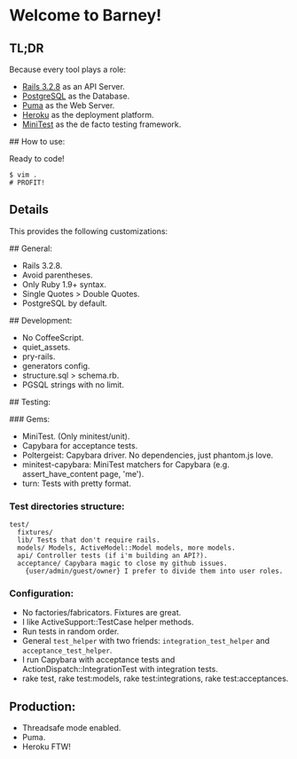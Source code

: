 # Welcome to Barney!

## TL;DR

Because every tool plays a role:

+ [Rails 3.2.8](http://rubyonrails.org/) as an API Server.
+ [PostgreSQL](http://www.postgresql.org/) as the Database.
+ [Puma](http://puma.io/) as the Web Server.
+ [Heroku](http://www.heroku.com/) as the deployment platform.
+ [MiniTest](https://github.com/seattlerb/minitest) as the de facto testing framework.

## How to use:

Ready to code!

    $ vim .
    # PROFIT!

## Details

This provides the following customizations:

## General:

+ Rails 3.2.8.
+ Avoid parentheses.
+ Only Ruby 1.9+ syntax.
+ Single Quotes > Double Quotes.
+ PostgreSQL by default.

## Development:

+ No CoffeeScript.
+ quiet_assets.
+ pry-rails.
+ generators config.
+ structure.sql > schema.rb.
+ PGSQL strings with no limit.

## Testing:

### Gems:

+ MiniTest. (Only minitest/unit).
+ Capybara for acceptance tests.
+ Poltergeist: Capybara driver. No dependencies, just phantom.js love.
+ minitest-capybara: MiniTest matchers for Capybara
  (e.g. assert_have_content page, 'me').
+ turn: Tests with pretty format.

### Test directories structure:

```
test/
  fixtures/
  lib/ Tests that don't require rails.
  models/ Models, ActiveModel::Model models, more models.
  api/ Controller tests (if i'm building an API?).
  acceptance/ Capybara magic to close my github issues.
    {user/admin/guest/owner} I prefer to divide them into user roles.
```

### Configuration:

+ No factories/fabricators. Fixtures are great.
+ I like ActiveSupport::TestCase helper methods.
+ Run tests in random order.
+ General `test_helper` with two friends: `integration_test_helper` and
  `acceptance_test_helper`.
+ I run Capybara with acceptance tests and ActionDispatch::IntegrationTest with
  integration tests.
+ rake test, rake test:models, rake test:integrations, rake test:acceptances.

## Production:

+ Threadsafe mode enabled.
+ Puma.
+ Heroku FTW!
